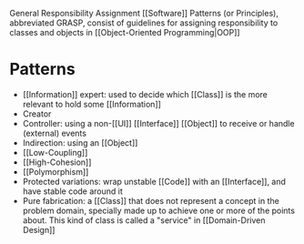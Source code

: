 General Responsibility Assignment [[Software]] Patterns (or Principles), abbreviated GRASP, consist of guidelines for assigning responsibility to classes and objects in [[Object-Oriented Programming|OOP]]

# Patterns

- [[Information]] expert: used to decide which [[Class]] is the more relevant to hold some [[Information]]
- Creator
- Controller: using a non-[[UI]] [[Interface]] [[Object]] to receive or handle (external) events
- Indirection: using an [[Object]]
- [[Low-Coupling]]
- [[High-Cohesion]]
- [[Polymorphism]]
- Protected variations: wrap unstable [[Code]] with an [[Interface]], and have stable code around it
- Pure fabrication: a [[Class]] that does not represent a concept in the problem domain, specially made up to achieve one or more of the points about. This kind of class is called a "service" in [[Domain-Driven Design]]
